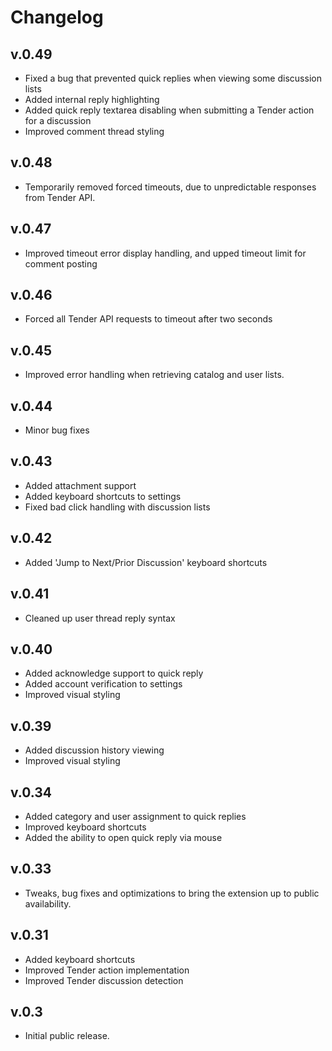 # Changelog

## v.0.49

- Fixed a bug that prevented quick replies when viewing some discussion lists
- Added internal reply highlighting
- Added quick reply textarea disabling when submitting a Tender action for a discussion
- Improved comment thread styling

## v.0.48

- Temporarily removed forced timeouts, due to unpredictable responses from Tender API.

## v.0.47

- Improved timeout error display handling, and upped timeout limit for comment posting

## v.0.46

- Forced all Tender API requests to timeout after two seconds

## v.0.45

- Improved error handling when retrieving catalog and user lists.

## v.0.44

- Minor bug fixes

## v.0.43

- Added attachment support
- Added keyboard shortcuts to settings
- Fixed bad click handling with discussion lists

## v.0.42

- Added 'Jump to Next/Prior Discussion' keyboard shortcuts

## v.0.41

- Cleaned up user thread reply syntax

## v.0.40

- Added acknowledge support to quick reply
- Added account verification to settings
- Improved visual styling

## v.0.39

- Added discussion history viewing
- Improved visual styling

## v.0.34

- Added category and user assignment to quick replies
- Improved keyboard shortcuts
- Added the ability to open quick reply via mouse

## v.0.33

- Tweaks, bug fixes and optimizations to bring the extension up to public availability.

## v.0.31

- Added keyboard shortcuts
- Improved Tender action implementation
- Improved Tender discussion detection

## v.0.3
- Initial public release.